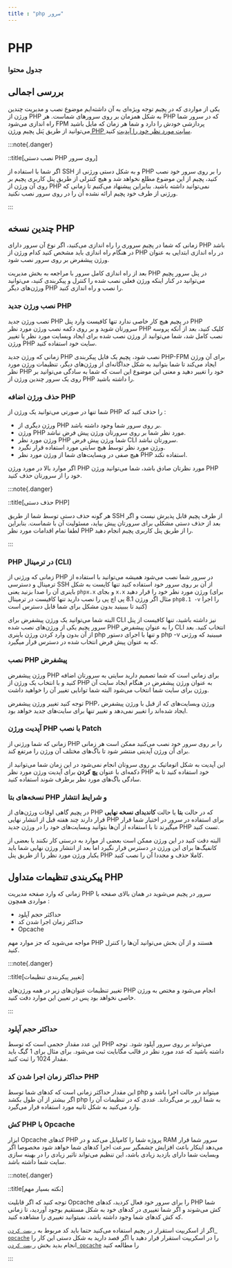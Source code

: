 ```yaml
---
title : "php سرور"
---
```


# PHP

### جدول محتوا

## بررسی اجمالی 
<div id="93059558751"><script type="text/JavaScript" src="https://www.aparat.com/embed/H5UAI?data[rnddiv]=93059558751&data[responsive]=yes"></script></div>


یکی از مواردی که در پچیم توجه ویژه‌ای به آن داشته‌ایم موضوع نصب و مدیریت چندین ورژن از PHP به شکل همزمان بر روی سرورهای شماست. هر PHP که در سرور شما راه اندازی می‌شود FPM پردازشی خودش را دارد و شما هر زمان که مایل باشید می‌توانید از طریق پَنل پچیم [ورژن PHP سایت مورد نظر خود را آپدیت](http://sites/the-basics#ورژن-php) کنید.

:::note{.danger}

::title[نصب دستی PHP روی سرور]

اگر شما با استفاده از SSH و به شکل دستی ورژنی از PHP را بر روی سرور خود نصب کنید، پچیم از این موضوع مطلع نخواهد شد و هیچ کنترلی از طریق پنل کاربری پچیم بر روی آن ورژن از PHP نمی‌توانید داشته باشید. بنابراین پیشنهاد می‌کنیم تا زمانی که ورژنی از طرف خود پچیم ارائه نشده آن را در روی سرور نصب نکنید.

:::

## چندین نسخه PHP

زمانی که شما در پچیم سروری را راه اندازی می‌کنید، اگر نوع آن سرور دارای PHP باشد در هنگام راه اندازی باید مشخص کنید کدام ورژن از PHP در راه اندازی ابتدایی به عنوان ورژن پیشفرض بر روی سرور نصب شود.

بعد از راه اندازی کامل سرور با مراجعه به بخش مدیریت PHP در پنل سرور پچیم می‌توانید در کنار اینکه ورژن فعلی نصب شده را کنترل و پیکربندی کنید، می‌توانید ورژن‌های دیگر PHP را نصب و راه اندازی کنید.

### نصب ورژن جدید PHP

نصب ورژن جدید PHP در پچیم هیچ کار خاصی ندارد تنها کافیست وارد پنل PHP سرورتان شوید و بر روی دکمه نصب ورژن مورد نظر PHP کلیک کنید، بعد از آنکه پروسه نصب کامل شد، شما می‌توانید از ورژن نصب شده برای ایجاد وبسایت مورد نظر یا تغییر ورژن PHP سایت خود استفاده کنید.

زمانی که ورژن جدید PHP نصب شود، پچیم یک فایل پیکربندی PHP-FPM برای آن ورژن ایجاد می‌کند تا شما بتوانید به شکل جداگانه‌ای از ورژن‌های دیگر، تنظیمات ورژن مورد نظر PHP خود را تغییر دهید و معنی این موضوع این است که شما به سادگی می‌توانید بر روی یک سرور چندین ورژن از PHP را داشته باشید.

### حذف ورژن اضافه PHP

شما تنها در صورتی می‌توانید یک ورژن از PHP را حذف کنید که :

- ورژن دیگری از PHP بر روی سرور شما وجود داشته باشد.
- ورژن PHP مورد نظر شما بر روی سرورتان ورژن پیش فرض نباشد.
- ورژن مورد نظر PHP شما ورژن پیش فرض CLI سرورتان نباشد.
- ورژن مورد نظر توسط هیچ سایتی مورد استفاده قرار نگیرد.
- هیچ صفی در وبسایت‌های شما از ورژن مورد نظر PHP استفاده نکند.

اگر موارد بالا در مورد ورژن PHP مورد نظرتان صادق باشد، شما می‌توانید ورژن PHP خود را از سرورتان حذف کنید.

:::note{.danger}

::title[حذف دستی PHP]

هر گونه حذف دستی توسط شما از طریق SSH از طرف پچیم قابل پذیرش نیست و اگر بعد از حذف دستی مشکلی برای سرورتان پیش بیاید، مسئولیت آن با شماست. بنابراین لطفا تمام اقدامات مورد نظر PHP را از طریق پنل کاربری پچیم انجام دهید.

:::

### PHP در ترمینال (CLI)

زمانی که ورژنی از PHP در سرور شما نصب می‌شود همیشه می‌توانید با استفاده از ترمینال و دسترسی SSH از آن بر روی سرور خود استفاده کنید تنها کایست به شکل باینری آن را صدا بزنید یعنی `phpx.x` و بجای `x.x` ورژن مورد نظر خود را قرار دهید (برای مثال اگر ورژن 8.1 پی اچ پی را نصب دارید تنها کافیست در ترمینال `php8.1 -v` را اجرا کنید تا بببینید بدون مشکل برای شما قابل دسترس است)

البته شما می‌توانید یک ورژن پیشفرض برای CLI نیز داشته باشید، تنها کافیست از پنل سرور پچیم یکی از ورژن‌های نصب شده PHP را به عنوان پیشفرض CLI انتخاب کنید. بعد از آن بدون وارد کردن ورژن باینری php و تنها با اجرای دستور php -v میبینید که ورژنی که به عنوان پیش فرض انتخاب شده در دسترس قرار میگیرد.
### نصب PHP پیشفرض 

ورژن پیشفرض PHP برای زمانی است که شما تصمیم دارید سایتی به سرورتان اضافه کنید و با انتخاب یک ورژن از PHP به عنوان ورژن پیشفرض در هنگام ایجاد سایت آن ورژن برای سایت شما انتخاب می‌شود البته شما توانایی تغییر آن را خواهید داشت.

توجه کنید تغییر ورژن پیشفرض PHP، ورژن وبسایت‌های که از قبل با ورژن پیشفرض ایجاد شده‌اند را تغییر نمی‌دهد و تغییر تنها برای سایت‌های جدید خواهد بود. 

### آپدیت ورژن PHP با نصب Patch

زمانی که شما ورژنی از PHP را بر روی سرور خود نصب می‌کنید ممکن است هر زمانی برای آن ورژن آپدیتی منتشر شود تا باگ‌های مختلف آن ورژن را مرتفع کند.

این آپدیت به شکل اتوماتیک بر روی سروتان انجام نمی‌شود در این زمان شما می‌توانید از دکمه‌ای با عنوان **پچ کردن** برای آپدیت ورژن مورد نظر PHP خود استفاده کنید تا به سادگی باگ‌های مورد نظر برطرف شوند استفاده کنید.

### نسخه‌های بتا PHP و شرایط انتشار 

در پچیم گاهی اوقات ورژن‌های از PHP که در حالت **بتا** یا حالت **کاندیدای نسخه نهایی** قرار دارند چند هفته قبل از انتشار نهایی PHP برای استفاده در سرور در اختیار شما قرار میگیرند تا با استفاده از آن‌ها بتوانید وبسایت‌های خود را در ورژن جدید PHP تست کنید. 

البته دقت کنید در این ورژن ممکن است بعضی از موارد به درستی کار نکنند یا بعضی از کانفیگ‌ها برای این ورژن در دسترس قرار نگیرد اما بعد از انتشار ورژن نهایی شما باید یکبار ورژن مورد نظر را از طریق پنل PHP کاملا حذف و مجددا آن را نصب کنید.

## پیکربندی تنظیمات متداول PHP

زمانی که وارد صفحه مدیریت PHP سرور در پچیم می‌شوید در همان بالای صفحه با مواردی همچون :

- حداکثر حجم آپلود
- حداکثر زمان اجرا شدن کد
- Opcache

مواجه می‌شوید که جز موارد مهم PHP هستند و از آن بخش می‌توانید آن‌ها را کنترل کنید.


:::note{.danger}

::title[تغییر پیکربندی تنظیمات]

تغییر تنظیمات عنوان‌های زیر در همه ورژن‌های PHP انجام می‌شود و مختص به ورژن خاصی نخواهد بود پس در تعیین این موارد دقت کنید.

:::


### حداکثر حجم آپلود

این عدد مقدار حجمی است که توسط PHP می‌تواند بر روی سرور آپلود شود. توجه داشته باشید که عدد مورد نظر در قالب مگابایت ثبت می‌شود. برای مثال برای 1 گیگ باید مقدار 1024 را ثبت کنید.

### حداکثر زمان اجرا شدن کد PHP

این مقدار حداکثر زمانی است که کدهای شما توسط php میتواند در حالت اجرا باشد و اگر بیشتر از آن طول بکشد php به شما ارور بر می‌گرداند. عددی که در تنظیمات آن را وارد می‌کنید به شکل ثانیه مورد استفاده قرار می‌گیرد.

### کش PHP با Opcache

ابزار Opcache کدهای PHP پروژه شما را کامپایل می‌کند و در RAM سرور شما قرار می‌دهد اینکار باعث افزایش چشمگیر سرعت اجرا کدهای شما خواهد شود مخصوصا اگر وبسایت شما دارای بازدید زیادی باشد، این تنظیم می‌تواند تاثیر زیادی را در بهینه سازی سایت شما داشته باشد.


:::note{.danger}

::title[نکته بسیار مهم]

توجه کنید که اگر قابلیت Opcache را برای سرور خود فعال کردید، کدهای PHP شما کش می‌شوند و اگر شما تغییری در کدهای خود به شکل مستقیم بوجود آوردید، تا زمانی که کش کدهای شما وجود داشته باشد، نمیتوانید تغییری را مشاهده کنید.

اگر از اسکریپت استقرار در پچیم استفاده می‌کنید حتما باید کد مربوط به [`ریست کردن opcache`](/servers/help-instructions#ریست-کردن-fpm-و-opcache) را در اسکریپت استقرار قرار دهید یا اگر قصد دارید به شکل دستی این کار را انجام بدید بخش [`ریست کردن opcache`](/servers/help-instructions#ریست-کردن-fpm-و-opcache) را مطالعه کنید

:::
